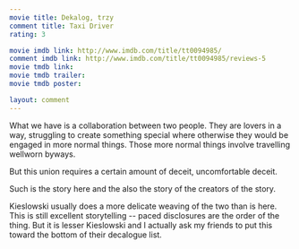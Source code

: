```yaml
---
movie title: Dekalog, trzy
comment title: Taxi Driver
rating: 3

movie imdb link: http://www.imdb.com/title/tt0094985/
comment imdb link: http://www.imdb.com/title/tt0094985/reviews-5
movie tmdb link: 
movie tmdb trailer: 
movie tmdb poster: 

layout: comment
---
```


What we have is a collaboration between two people. They are lovers in a way, struggling to create something special where otherwise they would be engaged in more normal things. Those more normal things involve travelling wellworn byways. 

But this union requires a certain amount of deceit, uncomfortable deceit. 

Such is the story here and the also the story of the creators of the story. 

Kieslowski usually does a more delicate weaving of the two than is here. This is still excellent storytelling -- paced disclosures are the order of the thing. But it is lesser Kieslowski and I actually ask my friends to put this toward the bottom of their decalogue list.